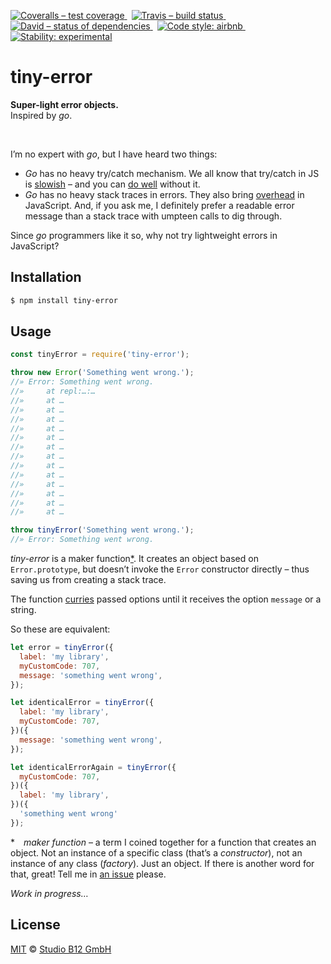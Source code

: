 [![Coveralls – test coverage
](https://img.shields.io/coveralls/studio-b12/tiny-error.svg?style=flat-square)
](https://coveralls.io/r/studio-b12/tiny-error)
 [![Travis – build status
](https://img.shields.io/travis/studio-b12/tiny-error/master.svg?style=flat-square)
](https://travis-ci.org/studio-b12/tiny-error)
 [![David – status of dependencies
](https://img.shields.io/david/studio-b12/tiny-error.svg?style=flat-square)
](https://david-dm.org/studio-b12/tiny-error)
 [![Code style: airbnb
](https://img.shields.io/badge/code%20style-airbnb-blue.svg?style=flat-square)
](https://github.com/airbnb/javascript)
 [![Stability: experimental
](https://img.shields.io/badge/stability-experimental-yellow.svg?style=flat-square)
](https://nodejs.org/api/documentation.html#documentation_stability_index)




tiny-error
==========

**Super-light error objects.**  
Inspired by *go*.

 

I’m no expert with *go*, but I have heard two things:

* *Go* has no heavy try/catch mechanism. We all know that try/catch in JS is [slowish](https://jsperf.com/try-catch-performance-overhead) – and you can [do well](http://stackoverflow.com/a/3217308/2816199) without it.
* *Go* has no heavy stack traces in errors. They also bring [overhead](http://jsperf.com/new-error-vs-custom-error-object) in JavaScript. And, if you ask me, I definitely prefer a readable error message than a stack trace with umpteen calls to dig through.

Since *go* programmers like it so, why not try lightweight errors in JavaScript?




Installation
------------

```sh
$ npm install tiny-error
```




Usage
-----

```js
const tinyError = require('tiny-error');

throw new Error('Something went wrong.');
//» Error: Something went wrong.
//»     at repl:…:…
//»     at …
//»     at …
//»     at …
//»     at …
//»     at …
//»     at …
//»     at …
//»     at …
//»     at …
//»     at …
//»     at …
//»     at …
//»     at …

throw tinyError('Something went wrong.');
//» Error: Something went wrong.
```


*tiny-error* is a maker function[*](#maker-function). It creates an object based on `Error.prototype`, but doesn’t invoke the `Error` constructor directly – thus saving us from creating a stack trace.

The function [curries][] passed options until it receives the option `message` or a string.

[curries]:  http://en.wikipedia.org/wiki/Currying

So these are equivalent:

```js
let error = tinyError({
  label: 'my library',
  myCustomCode: 707,
  message: 'something went wrong',
});

let identicalError = tinyError({
  label: 'my library',
  myCustomCode: 707,
})({
  message: 'something went wrong',
});

let identicalErrorAgain = tinyError({
  myCustomCode: 707,
})({
  label: 'my library',
})({
  'something went wrong'
});
```


<a                                                      id="maker-function"></a>
&ast;&emsp;*maker function* – a term I coined together for a function that creates an object. Not an instance of a specific class (that’s a *constructor*), not an instance of any class (*factory*). Just an object. If there is another word for that, great! Tell me in [an issue](https://github.com/studio-b12/tiny-error/issues/new) please.


*Work in progress…*




License
-------

[MIT][] © [Studio B12 GmbH][]

[MIT]: ./License.md
[Studio B12 GmbH]: http://studio-b12.de
